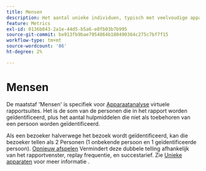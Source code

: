 ```yaml
---
title: Mensen
description: Het aantal unieke individuen, typisch met veelvoudige apparaten.
feature: Metrics
exl-id: 0136b843-2a1e-44d5-b5a6-e0fb03b7b995
source-git-commit: be913fb9bae7954864b180490364c275c7bf7f15
workflow-type: tm+mt
source-wordcount: '86'
ht-degree: 2%

---
```


# Mensen

De maatstaf &#39;Mensen&#39; is specifiek voor [Apparaatanalyse](../cda/overview.md) virtuele rapportsuites. Het is de som van de personen die in het rapport worden geïdentificeerd, plus het aantal hulpmiddelen die niet als toebehoren van een persoon worden geïdentificeerd.

Als een bezoeker halverwege het bezoek wordt geïdentificeerd, kan die bezoeker tellen als 2 Personen (1 onbekende persoon en 1 geïdentificeerde persoon). [Opnieuw afspelen](/help/components/cda/replay.md) Vermindert deze dubbele telling afhankelijk van het rapportvenster, replay frequentie, en succestarief. Zie [Unieke apparaten](unique-devices.md) voor meer informatie .

